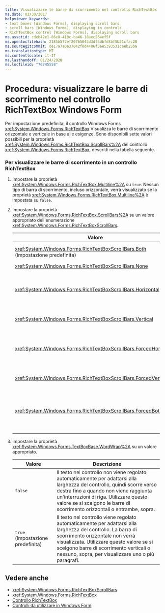 ```yaml
---
title: Visualizzare le barre di scorrimento nel controllo RichTextBox
ms.date: 03/30/2017
helpviewer_keywords:
- text boxes [Windows Forms], displaying scroll bars
- scroll bars [Windows Forms], displaying in controls
- RichTextBox control [Windows Forms], displaying scroll bars
ms.assetid: cdeb42e1-86e8-410c-ba46-18aec264ef5f
ms.openlocfilehash: 2185b572ef20765043d3df3dbfd8bf5b21cfac28
ms.sourcegitcommit: de17a7a0a37042f0d4406f5ae5393531caeb25ba
ms.translationtype: MT
ms.contentlocale: it-IT
ms.lasthandoff: 01/24/2020
ms.locfileid: "76745558"
---
```

# <a name="how-to-display-scroll-bars-in-the-windows-forms-richtextbox-control"></a>Procedura: visualizzare le barre di scorrimento nel controllo RichTextBox Windows Form
Per impostazione predefinita, il controllo Windows Forms <xref:System.Windows.Forms.RichTextBox> Visualizza le barre di scorrimento orizzontale e verticale in base alle esigenze. Sono disponibili sette valori possibili per la proprietà <xref:System.Windows.Forms.RichTextBox.ScrollBars%2A> del controllo <xref:System.Windows.Forms.RichTextBox>, descritti nella tabella seguente.  
  
### <a name="to-display-scroll-bars-in-a-richtextbox-control"></a>Per visualizzare le barre di scorrimento in un controllo RichTextBox  
  
1. Impostare la proprietà <xref:System.Windows.Forms.RichTextBox.Multiline%2A> su `true`. Nessun tipo di barra di scorrimento, incluso orizzontale, verrà visualizzato se la proprietà <xref:System.Windows.Forms.RichTextBox.Multiline%2A> è impostata su `false`.  
  
2. Impostare la proprietà <xref:System.Windows.Forms.RichTextBox.ScrollBars%2A> su un valore appropriato dell'enumerazione <xref:System.Windows.Forms.RichTextBoxScrollBars>.  
  
    |Valore|Descrizione|  
    |-----------|-----------------|  
    |<xref:System.Windows.Forms.RichTextBoxScrollBars.Both> (impostazione predefinita)|Visualizza barre di scorrimento orizzontali o verticali, o entrambe, solo quando il testo supera la larghezza o la lunghezza del controllo.|  
    |<xref:System.Windows.Forms.RichTextBoxScrollBars.None>|Non visualizza mai alcun tipo di barra di scorrimento.|  
    |<xref:System.Windows.Forms.RichTextBoxScrollBars.Horizontal>|Consente di visualizzare una barra di scorrimento orizzontale solo quando il testo supera la larghezza del controllo. Per eseguire questa operazione, è necessario impostare la proprietà <xref:System.Windows.Forms.TextBoxBase.WordWrap%2A> su `false`.|  
    |<xref:System.Windows.Forms.RichTextBoxScrollBars.Vertical>|Consente di visualizzare una barra di scorrimento verticale solo quando il testo supera l'altezza del controllo.|  
    |<xref:System.Windows.Forms.RichTextBoxScrollBars.ForcedHorizontal>|Visualizza una barra di scorrimento orizzontale quando la proprietà <xref:System.Windows.Forms.TextBoxBase.WordWrap%2A> è impostata su `false`. La barra di scorrimento viene visualizzata in grigio quando il testo non supera la larghezza del controllo.|  
    |<xref:System.Windows.Forms.RichTextBoxScrollBars.ForcedVertical>|Visualizza sempre una barra di scorrimento verticale. La barra di scorrimento viene visualizzata in grigio quando il testo non supera la lunghezza del controllo.|  
    |<xref:System.Windows.Forms.RichTextBoxScrollBars.ForcedBoth>|Viene sempre visualizzata una barra di scorrimento verticale. Visualizza una barra di scorrimento orizzontale quando la proprietà <xref:System.Windows.Forms.TextBoxBase.WordWrap%2A> è impostata su `false`. Le barre di scorrimento vengono visualizzate in grigio quando il testo non supera la larghezza o la lunghezza del controllo.|  
  
3. Impostare la proprietà <xref:System.Windows.Forms.TextBoxBase.WordWrap%2A> su un valore appropriato.  
  
    |Valore|Descrizione|  
    |-----------|-----------------|  
    |`false`|Il testo nel controllo non viene regolato automaticamente per adattarsi alla larghezza del controllo, quindi scorre verso destra fino a quando non viene raggiunta un'interruzioni di riga. Utilizzare questo valore se si scelgono le barre di scorrimento orizzontali o entrambe, sopra.|  
    |`true` (impostazione predefinita)|Il testo nel controllo viene regolato automaticamente per adattarsi alla larghezza del controllo. La barra di scorrimento orizzontale non verrà visualizzata. Utilizzare questo valore se si scelgono barre di scorrimento verticali o nessuno, sopra, per visualizzare uno o più paragrafi.|  
  
## <a name="see-also"></a>Vedere anche

- <xref:System.Windows.Forms.RichTextBoxScrollBars>
- <xref:System.Windows.Forms.RichTextBox>
- [Controllo RichTextBox](richtextbox-control-windows-forms.md)
- [Controlli da utilizzare in Windows Form](controls-to-use-on-windows-forms.md)
